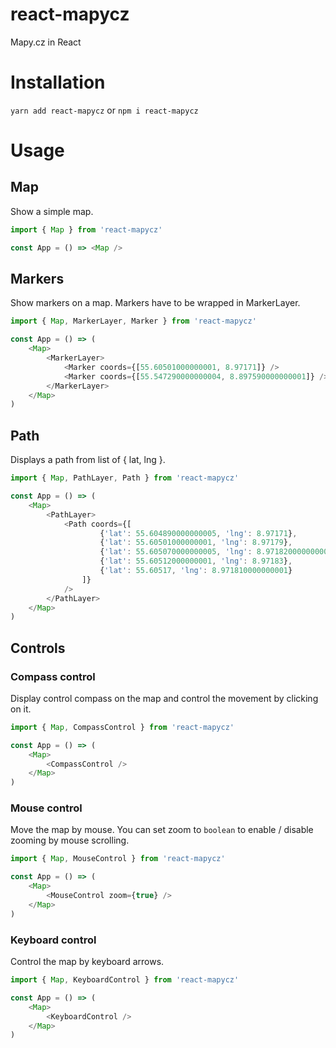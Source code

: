 # react-mapycz
Mapy.cz in React

# Installation

`yarn add react-mapycz` or `npm i react-mapycz`

# Usage 

## Map
Show a simple map. 
```javascript
import { Map } from 'react-mapycz'

const App = () => <Map />
```

## Markers

Show markers on a map. Markers have to be wrapped in MarkerLayer. 

```javascript
import { Map, MarkerLayer, Marker } from 'react-mapycz'

const App = () => (
    <Map>
        <MarkerLayer>
            <Marker coords={[55.60501000000001, 8.97171]} />
            <Marker coords={[55.547290000000004, 8.897590000000001]} />
        </MarkerLayer>
    </Map>
)
```

## Path

Displays a path from list of { lat, lng }. 

```javascript
import { Map, PathLayer, Path } from 'react-mapycz'

const App = () => (
    <Map>
        <PathLayer>
            <Path coords={[
                    {'lat': 55.604890000000005, 'lng': 8.97171},
                    {'lat': 55.60501000000001, 'lng': 8.97179},
                    {'lat': 55.605070000000005, 'lng': 8.971820000000001},
                    {'lat': 55.60512000000001, 'lng': 8.97183}, 
                    {'lat': 55.60517, 'lng': 8.971810000000001}
                ]} 
            />
        </PathLayer>
    </Map>
)
```

## Controls

### Compass control

Display control compass on the map and control the movement by clicking on it. 
```javascript
import { Map, CompassControl } from 'react-mapycz'

const App = () => (
    <Map>
        <CompassControl />
    </Map>
)
```

### Mouse control

Move the map by mouse. You can set zoom to `boolean` to enable / disable zooming by mouse scrolling. 
```javascript
import { Map, MouseControl } from 'react-mapycz'

const App = () => (
    <Map>
        <MouseControl zoom={true} />
    </Map>
)
```

### Keyboard control

Control the map by keyboard arrows. 
```javascript
import { Map, KeyboardControl } from 'react-mapycz'

const App = () => (
    <Map>
        <KeyboardControl />
    </Map>
)
```